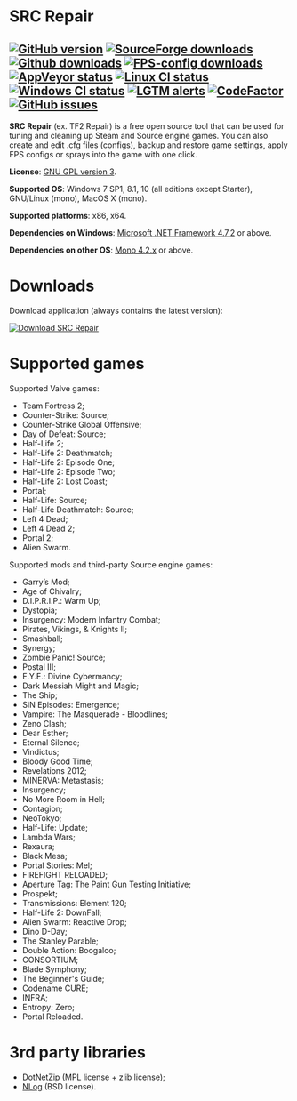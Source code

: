 # SRC Repair

[![GitHub version](https://img.shields.io/github/v/release/xvitaly/srcrepair?sort=semver&color=brightgreen&logo=git&logoColor=white)](https://github.com/xvitaly/srcrepair/releases)
[![SourceForge downloads](https://www.easycoding.org/files/images/sf_downloads.svg)](https://github.com/xvitaly/srcrepair/releases)
[![Github downloads](https://img.shields.io/github/downloads/xvitaly/srcrepair/total.svg?label=GH%20downloads&logo=github&logoColor=white)](https://github.com/xvitaly/srcrepair/releases)
[![FPS-config downloads](https://img.shields.io/github/downloads/EasyCoding/tf2cfgs/total.svg?label=FPS%20configs&logo=pinboard&logoColor=white)](https://github.com/xvitaly/srcrepair/releases)
[![AppVeyor status](https://ci.appveyor.com/api/projects/status/9r2yma3aab972blf?svg=true)](https://ci.appveyor.com/project/xvitaly/srcrepair)
[![Linux CI status](https://github.com/xvitaly/srcrepair/actions/workflows/linux.yml/badge.svg)](https://github.com/xvitaly/srcrepair/actions/workflows/linux.yml)
[![Windows CI status](https://github.com/xvitaly/srcrepair/actions/workflows/windows.yml/badge.svg)](https://github.com/xvitaly/srcrepair/actions/workflows/windows.yml)
[![LGTM alerts](https://img.shields.io/lgtm/alerts/g/xvitaly/srcrepair.svg?logo=lgtm&logoWidth=18)](https://lgtm.com/projects/g/xvitaly/srcrepair/alerts/)
[![CodeFactor](https://www.codefactor.io/repository/github/xvitaly/srcrepair/badge/dev)](https://www.codefactor.io/repository/github/xvitaly/srcrepair/overview/dev)
[![GitHub issues](https://img.shields.io/github/issues/xvitaly/srcrepair.svg?label=issues)](https://github.com/xvitaly/srcrepair/issues)
---

**SRC Repair** (ex. TF2 Repair) is a free open source tool that can be used for tuning and cleaning up Steam and Source
engine games. You can also create and edit .cfg files (configs), backup and restore game settings, apply FPS configs or
sprays into the game with one click.

**License**: [GNU GPL version 3](COPYING).

**Supported OS**: Windows 7 SP1, 8.1, 10 (all editions except Starter), GNU/Linux (mono), MacOS X (mono).

**Supported platforms**: x86, x64.

**Dependencies on Windows**: [Microsoft .NET Framework 4.7.2](https://www.microsoft.com/net/download/dotnet-framework-runtime) or above.

**Dependencies on other OS**: [Mono 4.2.x](http://www.mono-project.com/download/) or above.

# Downloads

Download application (always contains the latest version):

[![Download SRC Repair](https://www.easycoding.org/wp-content/uploads/download-now.png)](https://www.easycoding.org/files/srcrepair_latest.exe)

# Supported games

Supported Valve games:

  * Team Fortress 2;
  * Counter-Strike: Source;
  * Counter-Strike Global Offensive;
  * Day of Defeat: Source;
  * Half-Life 2;
  * Half-Life 2: Deathmatch;
  * Half-Life 2: Episode One;
  * Half-Life 2: Episode Two;
  * Half-Life 2: Lost Coast;
  * Portal;
  * Half-Life: Source;
  * Half-Life Deathmatch: Source;
  * Left 4 Dead;
  * Left 4 Dead 2;
  * Portal 2;
  * Alien Swarm.

Supported mods and third-party Source engine games:

  * Garry’s Mod;
  * Age of Chivalry;
  * D.I.P.R.I.P.: Warm Up;
  * Dystopia;
  * Insurgency: Modern Infantry Combat;
  * Pirates, Vikings, & Knights II;
  * Smashball;
  * Synergy;
  * Zombie Panic! Source;
  * Postal III;
  * E.Y.E.: Divine Cybermancy;
  * Dark Messiah Might and Magic;
  * The Ship;
  * SiN Episodes: Emergence;
  * Vampire: The Masquerade - Bloodlines;
  * Zeno Clash;
  * Dear Esther;
  * Eternal Silence;
  * Vindictus;
  * Bloody Good Time;
  * Revelations 2012;
  * MINERVA: Metastasis;
  * Insurgency;
  * No More Room in Hell;
  * Contagion;
  * NeoTokyo;
  * Half-Life: Update;
  * Lambda Wars;
  * Rexaura;
  * Black Mesa;
  * Portal Stories: Mel;
  * FIREFIGHT RELOADED;
  * Aperture Tag: The Paint Gun Testing Initiative;
  * Prospekt;
  * Transmissions: Element 120;
  * Half-Life 2: DownFall;
  * Alien Swarm: Reactive Drop;
  * Dino D-Day;
  * The Stanley Parable;
  * Double Action: Boogaloo;
  * CONSORTIUM;
  * Blade Symphony;
  * The Beginner's Guide;
  * Codename CURE;
  * INFRA;
  * Entropy: Zero;
  * Portal Reloaded.

# 3rd party libraries

  * [DotNetZip](https://github.com/haf/DotNetZip.Semverd) (MPL license + zlib license);
  * [NLog](https://github.com/NLog/NLog) (BSD license).
